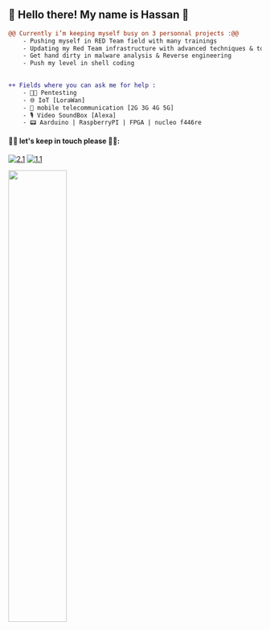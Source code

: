 ## 🎄 Hello there! My name is Hassan 🎄
```diff
@@ Currently i’m keeping myself busy on 3 personnal projects :@@
    - Pushing myself in RED Team field with many trainings
    - Updating my Red Team infrastructure with advanced techniques & tools
    - Get hand dirty in malware analysis & Reverse engineering
    - Push my level in shell coding

   
++ Fields where you can ask me for help :
    - 🐱‍💻 Pentesting 
    - 🌐 IoT [LoraWan]
    - 📡 mobile telecommunication [2G 3G 4G 5G]
    - 🎙️ Video SoundBox [Alexa]
    - 📟 Aarduino | RaspberryPI | FPGA | nucleo f446re 
```
#### 👨‍💻 let's keep in touch please 👨‍💻: 
<!-- Actual text -->
[![2.1]][2]  [![1.1]][1]
<!-- Icons -->
[1.1]: https://img.shields.io/badge/Instagram-E4405F?style=for-the-badge&logo=instagram&logoColor=white
[2.1]: https://img.shields.io/badge/LinkedIn-0077B5?style=for-the-badge&logo=linkedin&logoColor=white
<!-- Links to your social media accounts -->
[1]: https://www.instagram.com/mic.tec/
[2]: https://www.linkedin.com/in/hassan-profile/
</div> <img src="https://github-readme-streak-stats.herokuapp.com/?user=VraiHack&theme=dark" width="48%" >


